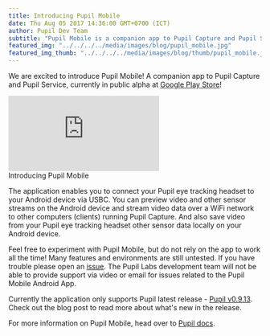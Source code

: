 ```yaml
--- 
title: Introducing Pupil Mobile
date: Thu Aug 05 2017 14:36:00 GMT+0700 (ICT) 
author: Pupil Dev Team 
subtitle: "Pupil Mobile is a companion app to Pupil Capture and Pupil Service. The application enables you to connect your Pupil eye tracking headset to your Android device via USBC. Preview video and other sensor streams and stream video data over a WiFi..."
featured_img: "../../../../media/images/blog/pupil_mobile.jpg"
featured_img_thumb: "../../../../media/images/blog/thumb/pupil_mobile.jpg"
---
```


We are excited to introduce Pupil Mobile! A companion app to Pupil Capture and Pupil Service, currently in public alpha at [Google Play Store](https://play.google.com/store/apps/details?id=com.pupillabs.pupilmobile)! 

<div class="Feature-video-container-16by9">
  <iframe class="Feature-video u-padTop--2" src="https://www.youtube.com/embed/atxUvyM0Sf8?rel=0" frameborder="0" webkitallowfullscreen mozallowfullscreen allowfullscreen></iframe>
</div>
<div class="small u-padBottom--2">Introducing Pupil Mobile</div>

The application enables you to connect your Pupil eye tracking headset to your Android device via USBC. You can preview video and other sensor streams on the Android device and stream video data over a WiFi network to other computers (clients) running Pupil Capture. And also save video from your Pupil eye tracking headset other sensor data locally on your Android device.

Feel free to experiment with Pupil Mobile, but do not rely on the app to work all the time! Many features and environments are still untested. If you have trouble please open an [issue](https://github.com/pupil-labs/pupil-mobile-app/issues). The Pupil Labs development team will not be able to provide support via video or email for issues related to the Pupil Mobile Android App.

Currently the application only supports Pupil latest release - [Pupil v0.9.13](https://pupil-labs.com/blog/2017-08/pupil-capture-player-and-service-release-v0-9-13/). Check out the blog post to read more about what's new in the release.

For more information on Pupil Mobile, head over to [Pupil docs](https://docs.pupil-labs.com/#pupil-mobile).